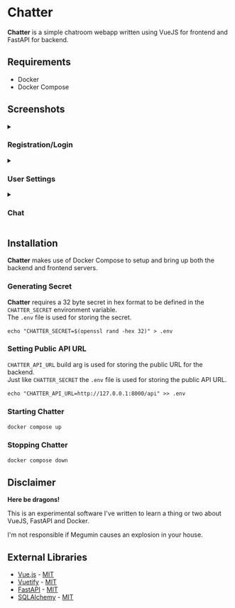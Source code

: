 # Chatter
__Chatter__ is a simple chatroom webapp written using VueJS for frontend and FastAPI for backend. 

## Requirements
 * Docker
 * Docker Compose

## Screenshots
<details>
<summary><h3>Registration/Login</h3></summary>
<p align="left">
    <img src="docs/register.png" width="400" />
    <img src="docs/login.png" width="400" />
</p>
</details>

<details>
<summary><h3>User Settings</h3></summary>
<p align="left">
    <img src="docs/account_menu.png" width="400" />
    <img src="docs/account_settings.png" width="400" />
</p>
</details>

<details>
<summary><h3>Chat</h3></summary>
<p align="left">
    <img src="docs/message.png" width="400" />
    <img src="docs/message_2.png" width="400" />
</p>
</details>

## Installation
__Chatter__ makes use of Docker Compose to setup and bring up both the backend and frontend servers.

### Generating Secret
__Chatter__ requires a 32 byte secret in hex format to be defined in the `CHATTER_SECRET` environment variable.\
The `.env` file is used for storing the secret.
```
echo "CHATTER_SECRET=$(openssl rand -hex 32)" > .env
```

### Setting Public API URL
`CHATTER_API_URL` build arg is used for storing the public URL for the backend.\
Just like `CHATTER_SECRET` the `.env` file is used for storing the public API URL.
```
echo "CHATTER_API_URL=http://127.0.0.1:8000/api" >> .env
``` 

### Starting Chatter
```
docker compose up
```

### Stopping Chatter
```
docker compose down
```

## Disclaimer
__Here be dragons!__

This is an experimental software I've written to learn a thing or two about VueJS, FastAPI and Docker.

I'm not responsible if Megumin causes an explosion in your house.

## External Libraries
 * [Vue.js](https://vuejs.org/) - [MIT](https://raw.githubusercontent.com/vuejs/core/main/LICENSE)
 * [Vuetify](https://vuetifyjs.com/) - [MIT](https://raw.githubusercontent.com/vuetifyjs/vuetify/master/LICENSE.md)
 * [FastAPI](https://fastapi.tiangolo.com/) - [MIT](https://raw.githubusercontent.com/tiangolo/fastapi/master/LICENSE)
 * [SQLAlchemy](https://www.sqlalchemy.org/) - [MIT](https://raw.githubusercontent.com/sqlalchemy/sqlalchemy/main/LICENSE)